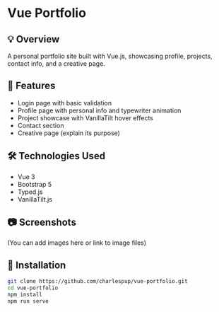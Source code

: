 # Vue Portfolio

## 💡 Overview
A personal portfolio site built with Vue.js, showcasing profile, projects, contact info, and a creative page.

## 🚀 Features
- Login page with basic validation
- Profile page with personal info and typewriter animation
- Project showcase with VanillaTilt hover effects
- Contact section
- Creative page (explain its purpose)

## 🛠️ Technologies Used
- Vue 3
- Bootstrap 5
- Typed.js
- VanillaTilt.js

## 📷 Screenshots
(You can add images here or link to image files)

## 🧩 Installation

```bash
git clone https://github.com/charlespup/vue-portfolio.git
cd vue-portfolio
npm install
npm run serve
